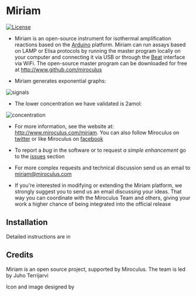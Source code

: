 Miriam
========

[![License](https://i.creativecommons.org/l/by-sa/3.0/80x15.png?style=flat-square)](http://creativecommons.org/licenses/by-sa/3.0/)


* Miriam is an open-source instrument for isothermal amplification reactions based on the [Arduino](http://www.arduino.cc/) platform. Miriam can run assays based on LAMP or Elisa protocols by running the master program locally on your computer and connecting it via USB or through the [Beat](http://beat.miroculus.com/) interface via WiFi.
The open-source master program can be downloaded for free at http://www.github.com/miroculus

* Miriam generates exponential graphs:

![signals](http://miroculus.com/static/img/pos_negs.JPG)


* The lower concentration we have validated is 2amol:

![concentration](http://miroculus.com/static/img/2amol.jpg)

* For more information, see the website at: http://www.miroculus.com/miriam. You can also follow Miroculus on [twitter](https://twitter.com/miroculus) or like Miroculus on [facebook](https://www.facebook.com/miroculus)

* To report a *bug* in the software or to request *a simple enhancement* go to the [issues](http://github.com/miroculus/miriamOS/issues) section

* For more complex requests and technical discussion send us an email to miriam@miroculus.com

* If you're interested in modifying or extending the Miriam platform, we strongly suggest you to send us an email discussing your ideas. That way you can coordinate with the Miroculus Team and others, giving your work a higher chance of being integrated into the official release

Installation
------------
Detailed instructions are in 

Credits
--------
Miriam is an open source project, supported by Miroculus. The team is led by Juho Terrijarvi

Icon and  image designed by 





